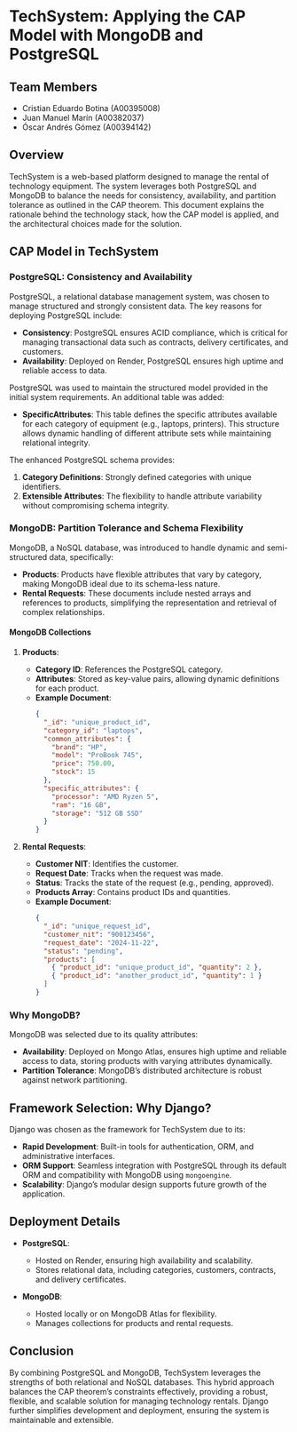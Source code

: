 # TechSystem: Applying the CAP Model with MongoDB and PostgreSQL

## Team Members
- Cristian Eduardo Botina (A00395008)  
- Juan Manuel Marín (A00382037)  
- Óscar Andrés Gómez (A00394142)  

## Overview
TechSystem is a web-based platform designed to manage the rental of technology equipment. The system leverages both PostgreSQL and MongoDB to balance the needs for consistency, availability, and partition tolerance as outlined in the CAP theorem. This document explains the rationale behind the technology stack, how the CAP model is applied, and the architectural choices made for the solution.

## CAP Model in TechSystem

### PostgreSQL: Consistency and Availability
PostgreSQL, a relational database management system, was chosen to manage structured and strongly consistent data. The key reasons for deploying PostgreSQL include:

- **Consistency**: PostgreSQL ensures ACID compliance, which is critical for managing transactional data such as contracts, delivery certificates, and customers.
- **Availability**: Deployed on Render, PostgreSQL ensures high uptime and reliable access to data.

PostgreSQL was used to maintain the structured model provided in the initial system requirements. An additional table was added:

- **SpecificAttributes**: This table defines the specific attributes available for each category of equipment (e.g., laptops, printers). This structure allows dynamic handling of different attribute sets while maintaining relational integrity.

The enhanced PostgreSQL schema provides:
1. **Category Definitions**: Strongly defined categories with unique identifiers.
2. **Extensible Attributes**: The flexibility to handle attribute variability without compromising schema integrity.

### MongoDB: Partition Tolerance and Schema Flexibility
MongoDB, a NoSQL database, was introduced to handle dynamic and semi-structured data, specifically:

- **Products**: Products have flexible attributes that vary by category, making MongoDB ideal due to its schema-less nature.
- **Rental Requests**: These documents include nested arrays and references to products, simplifying the representation and retrieval of complex relationships.

#### MongoDB Collections
1. **Products**:
   - **Category ID**: References the PostgreSQL category.
   - **Attributes**: Stored as key-value pairs, allowing dynamic definitions for each product.
   - **Example Document**:
     ```json
     {
       "_id": "unique_product_id",
       "category_id": "laptops",
       "common_attributes": {
         "brand": "HP",
         "model": "ProBook 745",
         "price": 750.00,
         "stock": 15
       },
       "specific_attributes": {
         "processor": "AMD Ryzen 5",
         "ram": "16 GB",
         "storage": "512 GB SSD"
       }
     }
     ```

2. **Rental Requests**:
   - **Customer NIT**: Identifies the customer.
   - **Request Date**: Tracks when the request was made.
   - **Status**: Tracks the state of the request (e.g., pending, approved).
   - **Products Array**: Contains product IDs and quantities.
   - **Example Document**:
     ```json
     {
       "_id": "unique_request_id",
       "customer_nit": "900123456",
       "request_date": "2024-11-22",
       "status": "pending",
       "products": [
         { "product_id": "unique_product_id", "quantity": 2 },
         { "product_id": "another_product_id", "quantity": 1 }
       ]
     }
     ```

### Why MongoDB?
MongoDB was selected due to its quality attributes:
- **Availability**: Deployed on Mongo Atlas, ensures high uptime and reliable access to data, storing products with varying attributes dynamically.
- **Partition Tolerance**: MongoDB’s distributed architecture is robust against network partitioning.


## Framework Selection: Why Django?
Django was chosen as the framework for TechSystem due to its:
- **Rapid Development**: Built-in tools for authentication, ORM, and administrative interfaces.
- **ORM Support**: Seamless integration with PostgreSQL through its default ORM and compatibility with MongoDB using `mongoengine`.
- **Scalability**: Django’s modular design supports future growth of the application.


## Deployment Details
- **PostgreSQL**:
  - Hosted on Render, ensuring high availability and scalability.
  - Stores relational data, including categories, customers, contracts, and delivery certificates.

- **MongoDB**:
  - Hosted locally or on MongoDB Atlas for flexibility.
  - Manages collections for products and rental requests.

## Conclusion
By combining PostgreSQL and MongoDB, TechSystem leverages the strengths of both relational and NoSQL databases. This hybrid approach balances the CAP theorem’s constraints effectively, providing a robust, flexible, and scalable solution for managing technology rentals. Django further simplifies development and deployment, ensuring the system is maintainable and extensible.


